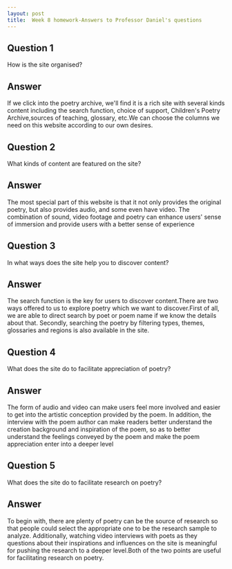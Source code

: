 ```yaml
---
layout: post
title:  Week 8 homework-Answers to Professor Daniel's questions
---
```

## Question 1
How is the site organised?
## Answer
If we click into the poetry archive, we'll find it is a rich site with several kinds content including the search function, choice of support, Children's Poetry Archive,sources of teaching, glossary, etc.We can choose the columns we need on this website according to our own desires.

## Question 2
What kinds of content are featured on the site?
## Answer
The most special part of this website is that it not only provides the original poetry, but also provides audio, and some even have video. The combination of sound, video footage and poetry can enhance users' sense of immersion and provide users with a better sense of experience

## Question 3
In what ways does the site help you to discover content?
## Answer 
The search function is the key for users to discover content.There are two ways offered to us to explore poetry which we want to discover.First of all, we are able to direct search  by poet or poem name if we know the details about that. Secondly, searching the poetry by filtering types, themes, glossaries and regions is also available in the site.

## Question 4
What does the site do to facilitate appreciation of poetry?
## Answer
The form of audio and video can make users feel more involved and easier to get into the artistic conception provided by the poem. In addition, the interview with the poem author can make readers better understand the creation background and inspiration of the poem, so as to better understand the feelings conveyed by the poem and make the poem appreciation enter into a deeper level

## Question 5
What does the site do to facilitate research on poetry?
## Answer
To begin with, there are plenty of poetry can be the source of research so that people could select the appropriate one to be the research sample to analyze. Additionally, watching video interviews with poets as they questions about their inspirations and influences on the site is meaningful for pushing the research to a deeper level.Both of the two points are useful for facilitating research on poetry. 
